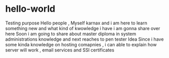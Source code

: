 # hello-world
Testing purpose 
Hello people , Myself karnax and i am here to learn something new and what kind of kwowledge i have i am gonna share over here 
Soon i am going to share about master diploma in system administrations knowledge and next reaches to pen tester Idea 
Since i have some kinda knowledge on hosting comapnies , i can able to explain how server will work , email services and SSl certificates 
